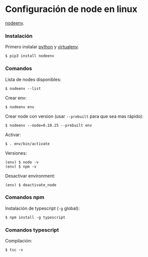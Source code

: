 # Configuración de node en linux

[nodeenv](https://github.com/ekalinin/nodeenv).

### Instalación

Primero instalar [python](https://github.com/sauljabin/linux-commands/tree/master/python) y [virtualenv](https://github.com/sauljabin/linux-commands/tree/master/python).

```
$ pip3 install nodeenv
```

### Comandos

Lista de nodes disponibles:

```
$ nodeenv --list
```

Crear env:

```
$ nodeenv env
```

Crear node con version (usar `--prebuilt` para que sea mas rápido):

```
$ nodeenv --node=0.10.25 --prebuilt env
```

Activar:
```
$ . env/bin/activate
```

Versiones:

```
(env) $ node -v
(env) $ npm -v
```

Desactivar environment:

```
(env) $ deactivate_node
```

### Comandos npm

Instalación de typescript (`-g` global):
```
$ npm install -g typescript
```

### Comandos typescript

Compilación:
```
$ tsc -v
```
